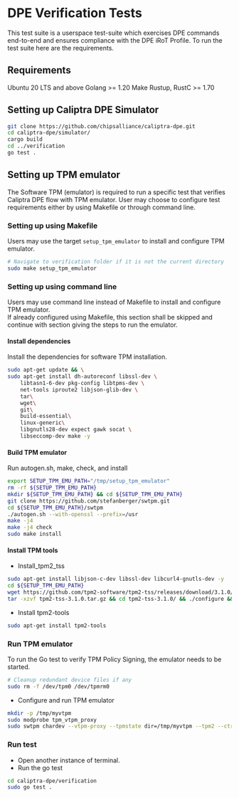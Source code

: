 # DPE Verification Tests

This test suite is a userspace test-suite which exercises DPE commands end-to-end and ensures compliance with the DPE iRoT Profile.
To run the test suite here are the requirements.

## Requirements
Ubuntu 20 LTS and above
Golang >= 1.20
Make
Rustup, RustC >= 1.70

## Setting up Caliptra DPE Simulator
```sh
git clone https://github.com/chipsalliance/caliptra-dpe.git
cd caliptra-dpe/simulator/
cargo build
cd ../verification
go test .
```

## Setting up TPM emulator
The Software TPM (emulator) is required to run a specific test that verifies Caliptra DPE flow with TPM emulator.
User may choose to configure test requirements either by using Makefile or through command line. 

### Setting up using Makefile
Users may use the target `setup_tpm_emulator` to install and configure TPM emulator.
```sh
# Navigate to verification folder if it is not the current directory
sudo make setup_tpm_emulator
```
### Setting up using command line
Users may use command line instead of Makefile to install and configure TPM emulator.   
If already configured using Makefile, this section shall be skipped and continue with section giving the steps to run the emulator. 

#### Install dependencies
Install the dependencies for software TPM installation. 
```sh
sudo apt-get update && \
sudo apt-get install dh-autoreconf libssl-dev \
	libtasn1-6-dev pkg-config libtpms-dev \
	net-tools iproute2 libjson-glib-dev \
	tar\
	wget\
	git\
	build-essential\
	linux-generic\
	libgnutls28-dev expect gawk socat \
	libseccomp-dev make -y
```
#### Build TPM emulator
Run autogen.sh, make, check, and install
```sh
export SETUP_TPM_EMU_PATH="/tmp/setup_tpm_emulator"
rm -rf ${SETUP_TPM_EMU_PATH}
mkdir ${SETUP_TPM_EMU_PATH} && cd ${SETUP_TPM_EMU_PATH}
git clone https://github.com/stefanberger/swtpm.git
cd ${SETUP_TPM_EMU_PATH}/swtpm
./autogen.sh --with-openssl --prefix=/usr
make -j4
make -j4 check
sudo make install
```
#### Install TPM tools
- Install_tpm2_tss
```sh
sudo apt-get install libjson-c-dev libssl-dev libcurl4-gnutls-dev -y
cd ${SETUP_TPM_EMU_PATH}
wget https://github.com/tpm2-software/tpm2-tss/releases/download/3.1.0/tpm2-tss-3.1.0.tar.gz
tar -xzvf tpm2-tss-3.1.0.tar.gz && cd tpm2-tss-3.1.0/ && ./configure && sudo make install && sudo ldconfig
```
- Install tpm2-tools
```sh
sudo apt-get install tpm2-tools
```
### Run TPM emulator
To run the Go test to verify TPM Policy Signing, the emulator needs to be started.
```sh
# Cleanup redundant device files if any
sudo rm -f /dev/tpm0 /dev/tpmrm0
```
- Configure and run TPM emulator 
```sh
mkdir -p /tmp/myvtpm
sudo modprobe tpm_vtpm_proxy
sudo swtpm chardev --vtpm-proxy --tpmstate dir=/tmp/myvtpm --tpm2 --ctrl type=tcp,port=2322     
```
### Run test
- Open another instance of terminal.
- Run the go test
```sh
cd caliptra-dpe/verification
sudo go test .
```
